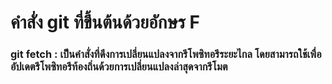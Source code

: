 # คำสั่ง git ที่ขึ้นต้นด้วยอักษร F

### git fetch : เป็นคำสั่งที่ดึงการเปลี่ยนแปลงจากรีโพซิทอรีระยะไกล โดยสามารถใช้เพื่ออัปเดตรีโพซิทอรีท้องถิ่นด้วยการเปลี่ยนแปลงล่าสุดจากรีโมต
